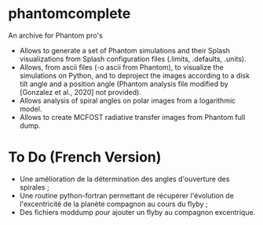 # phantomcomplete
An archive for Phantom pro's
- Allows to generate a set of Phantom simulations and their Splash visualizations from Splash configuration files (.limits, .defaults, .units). 
- Allows, from ascii files (-o ascii from Phantom), to visualize the simulations on Python, and to deproject the images according to a disk tilt angle and a position angle (Phantom analysis file modified by [Gonzalez et al., 2020] not provided).
- Allows analysis of spiral angles on polar images from a logarithmic model.
- Allows to create MCFOST radiative transfer images from Phantom full dump.

# To Do (French Version)
- Une amélioration de la détermination des angles d'ouverture des spirales ;
- Une routine python-fortran permettant de récupérer l'évolution de l'excentricité de la planète compagnon au cours du flyby ;
- Des fichiers moddump pour ajouter un flyby au compagnon excentrique.